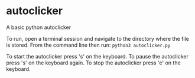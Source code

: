 # autoclicker
A basic python autoclicker

To run, open a terminal session and navigate to the directory where the file is stored. From the command line then run:
`python3 autoclicker.py`

To start the autoclicker press 's' on the keyboard. 
To pause the autoclicker press 's' on the keyboard again.
To stop the autoclicker press 'e' on the keyboard.
